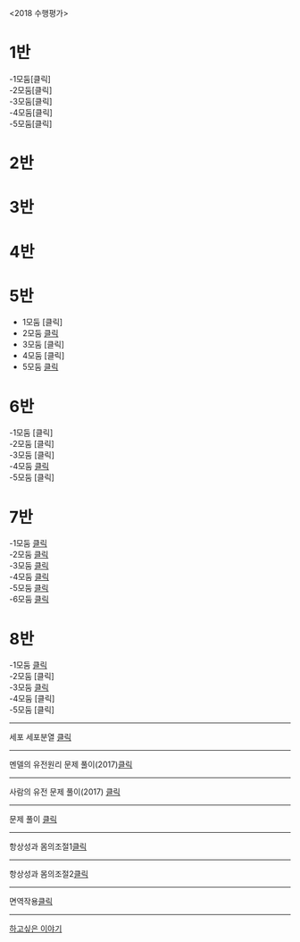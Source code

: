  
<2018 수행평가>  
# 1반
-1모둠[클릭]  
-2모둠[클릭]  
-3모둠[클릭]  
-4모둠[클릭]  
-5모둠[클릭]  

# 2반
# 3반
# 4반
# 5반  
- 1모둠 [클릭]  
- 2모둠 [클릭](https://youtu.be/Szu7-1cgXBY)
- 3모둠 [클릭]
- 4모둠 [클릭]
- 5모둠 [클릭](https://youtu.be/nc6RMNLGS8Q)    

# 6반      
-1모둠 [클릭]  
-2모둠 [클릭]  
-3모둠 [클릭]  
-4모둠 [클릭](https://youtu.be/kSs-y24r45s)    
-5모둠 [클릭]  

# 7반  
-1모둠 [클릭](https://youtu.be/V6lQ9rK2cxM)   
-2모둠 [클릭](https://youtu.be/T-k6VnyipVs)  
-3모둠 [클릭](https://youtu.be/YqdFg8tJH2M)   
-4모둠 [클릭](https://youtu.be/0D_sxJ0z2-g)   
-5모둠 [클릭](https://youtu.be/VaGiNHtl21g)  
-6모둠 [클릭](https://youtu.be/KDCrVlfA6KA)    

# 8반  
-1모둠 [클릭](https://youtu.be/8zL-cnQYPoQ)   
-2모둠 [클릭]   
-3모둠 [클릭](https://youtu.be/PVp9AaqJxDw)   
-4모둠 [클릭]   
-5모둠 [클릭]    

***  



세포 세포분열 [클릭](https://youtu.be/ag-y_Ix0eHw)    
***  
멘델의 유전원리 문제 풀이(2017)[클릭](https://youtu.be/N_FI_YIA5Yw)    
***  
사람의 유전 문제 풀이(2017) [클릭](https://youtu.be/UHtfhYY9v_o)      
***  
문제 풀이 [클릭](https://youtu.be/gt6QWPhgipM)  
***   

항상성과 몸의조절1[클릭](https://youtu.be/_iG46Am9IFM)   
***   
항상성과 몸의조절2[클릭](https://youtu.be/ycIynM7INOA)   
***

면역작용[클릭](https://youtu.be/_u_CtA4ppSM)   

***   

[하고싶은 이야기](http://padlet.com/dreamkii816/25)
